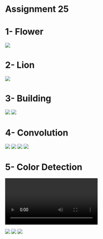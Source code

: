 # Assignment 25

# 1- Flower

![](output/folower-output.jpg)

# 2- Lion

![](output/lion-output.jpg)

# 3- Building

![](output/building-1.jpg)
![](output/building-2.jpg)

# 4- Convolution

![](output/image3.jpg)
![](output/image5.jpg)
![](output/image7.jpg)
![](output/image15.jpg)


# 5- Color Detection

![](https://raw.githubusercontent.com/AliValizade/Image_processing/72f6fcbee1b23eda377e79d71b448adcd3ba96ac/Assignment_25/output/output-video.mp4)

![](output/black.JPG)
![](output/white.JPG)
![](output/gray.JPG)